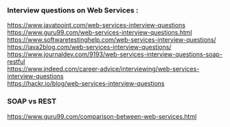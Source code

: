 ### Interview questions on Web Services :
https://www.javatpoint.com/web-services-interview-questions <br/>
https://www.guru99.com/web-services-interview-questions.html <br/>
https://www.softwaretestinghelp.com/web-services-interview-questions/ <br/>
https://java2blog.com/web-services-interview-questions/ <br/>
https://www.journaldev.com/9193/web-services-interview-questions-soap-restful <br/>
https://www.indeed.com/career-advice/interviewing/web-services-interview-questions <br/>
https://hackr.io/blog/web-services-interview-questions <br/>

### SOAP vs REST
https://www.guru99.com/comparison-between-web-services.html <br/>
